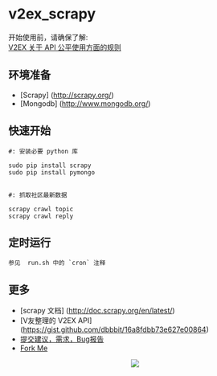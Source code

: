 v2ex_scrapy
===========

开始使用前，请确保了解:   
[V2EX 关于 API 公平使用方面的规则](https://www.v2ex.com/p/7v9TEc53)


环境准备
--------

* [Scrapy] (http://scrapy.org/) 
* [Mongodb] (http://www.mongodb.org/) 


快速开始
--------

    #: 安装必要 python 库

    sudo pip install scrapy
    sudo pip install pymongo
    

    #: 抓取社区最新数据

    scrapy crawl topic
    scrapy crawl reply


定时运行
--------

    参见  run.sh 中的 `cron` 注释


更多
-----

* [scrapy 文档] (http://doc.scrapy.org/en/latest/)     
* [V友整理的 V2EX API] (https://gist.github.com/dbbbit/16a8fdbb73e627e00864)
* [提交建议，需求，Bug报告](https://github.com/dbbbit/v2ex_scrapy/issues/new)  
* [Fork Me](https://github.com/dbbbit/v2ex_scrapy/fork)

<center><img src='http://shixiz.com/static/image/ninja.png'/></center>
